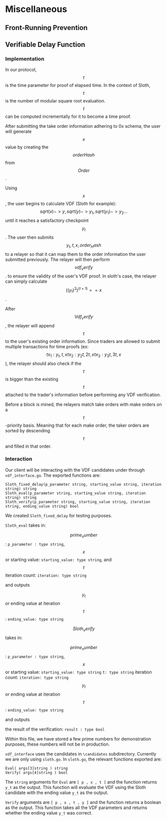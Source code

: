 # Miscellaneous

## Front-Running Prevention

## Verifiable Delay Function

### Implementation

In our protocol,$$t$$ is the time parameter for proof of elapsed time. In the context of Sloth, $$t$$ is the number of modular square root evaluation. $$t$$ can be computed incrementally for it to become a time proof.

After submitting the take order information adhering to 0x schema, the user will generate $$x$$ value by creating the $$orderHash$$ from $$Order$$.

Using $$x$$, the user begins to calculate VDF \(Sloth for example\): $$sqrt(x)-> y , sqrt(y)-> y_1 , sqrt(y_1)->y_2 ...$$ until it reaches a satisfactory checkpoint $$y_t$$. The user then submits $$y_t, t , x , order_Hash$$ to a relayer so that it can map them to the order information the user submitted previously. The relayer will then perform $$vdf_verify$$. to ensure the validity of the user's VDF proof. In sloth's case, the relayer can simply calculate $$((y_t)^2)^(t+1)==x$$.

After $$Vdf_verify$$, the relayer will append $$t$$ to the user's existing order information. Since traders are allowed to submit multiple transactions for time proofs \(ex: $$tx_1: {y_t , t ,x} tx_2: {y_2t , 2t , x} tx_3: {y_3t , 3t , x}$$\), the relayer should also check if the $$t$$ is bigger than the existing $$t$$ attached to the trader's information before performing any VDF verification.

Before a block is mined, the relayers match take orders with make orders on a $$t$$-priority basis. Meaning that for each make order, the taker orders are sorted by descending $$t$$ and filled in that order.

### Interaction

Our client will be interacting with the VDF candidates under through `vdf_interface.go`. The exported functions are:

```text
Sloth_fixed_delay(p_parameter string, starting_value string, iteration string) string 
Sloth_eval(p_parameter string, starting_value string, iteration string) string  
Sloth_verify(p_parameter string, starting_value string, iteration string, ending_value string) bool
```

We created `Sloth_fixed_delay` for testing purposes.

`Sloth_eval` takes in:

$$prime_number$$: `p_parameter : type string`, $$x$$ or starting value: `starting_value: type string`, and $$t$$ iteration count: `iteration: type string`

and outputs

$$y_t$$ or ending value at iteration $$t$$: `ending_value: type string`

$$Sloth_verify$$ takes in:

$$prime_number$$: `p_parameter : type string`, $$x$$ or starting value: `starting_value: type string` `t: type string` iteration count: `iteration: type string` $$y_t$$ or ending value at iteration $$t$$: `ending_value: type string`

and outputs

the result of the verification: `result : type bool`

Within this file, we have stored a few prime numbers for demonstration purposes, these numbers will not be in production.

`vdf_interface` uses the candidates in `\candidates` subdirectory. Currently we are only using `sloth.go`. In `sloth.go`, the relevant functions exported are:

```text
Eval( args[3]string ) string
Verify( args[4]string ) bool
```

The `string` arguments for `Eval` are `[ p , x , t ]` and the function returns `y_t` as the output. This function will evaluate the VDF using the Sloth candidate with the ending value `y_t` as the output.

`Verify` arguments are `[ p , x , t , y ]` and the function returns a boolean as the output. This function takes all the VDF parameters and returns whether the ending value `y_t` was correct.

